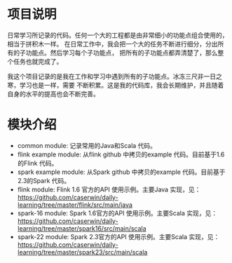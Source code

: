 # 项目说明
日常学习所记录的代码。任何一个大的工程都是由非常细小的功能点组合使用的，相当于拼积木一样。
在日常工作中，我会把一个大的任务不断进行细分，分出所有的子功能点。然后学习每个子功能点，
把所有的子功能点都弄清楚了，那么整个任务也就完成了。

我这个项目记录的是我在工作和学习中遇到所有的子功能点。冰冻三尺非一日之寒，学习也是一样，需要
不断积累。这是我的代码库，我会长期维护，并且随着自身的水平的提高也会不断完善。

# 模块介绍
* common module: 记录常用的Java和Scala 代码。
* flink example module: 从flink github 中拷贝的example 代码。目前基于1.6的Flink 代码。
* spark example module: 从Spark github 中拷贝的example 代码。目前基于2.3的Spark 代码。
* flink module: Flink 1.6 官方的API 使用示例。主要Java 实现，见：https://github.com/caserwin/daily-learning/tree/master/flink/src/main/java
* spark-16 module: Spark 1.6官方的API 使用示例。主要Scala 实现，见：https://github.com/caserwin/daily-learning/tree/master/spark16/src/main/scala
* spark-22 module: Spark 2.3官方的API 使用示例。主要Scala 实现，见：https://github.com/caserwin/daily-learning/tree/master/spark23/src/main/scala

